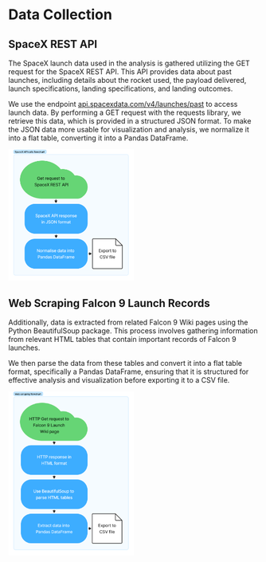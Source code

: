 # Data Collection​

## SpaceX REST API​
The SpaceX launch data used in the analysis is gathered utilizing the GET request for the SpaceX REST API. This API provides data about past launches, including details about the rocket used, the payload delivered, launch specifications, landing specifications, and landing outcomes. ​

We use the endpoint [api.spacexdata.com/v4/launches/past](https://api.spacexdata.com/v4/launches/past) to access launch data. By performing a GET request with the requests library, we retrieve this data, which is provided in a structured JSON format. To make the JSON data more usable for visualization and analysis, we normalize it into a flat table, converting it into a Pandas DataFrame.​

<img src="https://github.com/skokhan/DataScienceCapstone/blob/803d59f0a654bff0aba09b9c01dbeaaf8cfe3cda/Data%20Collection/SpaceX%20API.png" data-canonical-src="https://github.com/skokhan/DataScienceCapstone/blob/803d59f0a654bff0aba09b9c01dbeaaf8cfe3cda/Data%20Collection/SpaceX%20API.png" width="50%"/>

## Web Scraping Falcon 9 Launch Records​
Additionally, data is extracted from related Falcon 9 Wiki pages using the Python BeautifulSoup package. This process involves gathering information from relevant HTML tables that contain important records of Falcon 9 launches. ​

We then parse the data from these tables and convert it into a flat table format, specifically a Pandas DataFrame, ensuring that it is structured for effective analysis and visualization before exporting it to a CSV file.​

<img src="https://github.com/skokhan/DataScienceCapstone/blob/803d59f0a654bff0aba09b9c01dbeaaf8cfe3cda/Data%20Collection/Web%20Scraping.png" data-canonical-src="https://github.com/skokhan/DataScienceCapstone/blob/803d59f0a654bff0aba09b9c01dbeaaf8cfe3cda/Data%20Collection/Web%20Scraping.png" width="50%"/>
